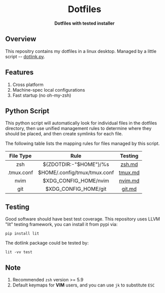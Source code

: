 <div align="center">
  <h1>Dotfiles</code></h1>

  <p>
    <strong>Dotfiles with tested installer</strong>
  </p>
</div>

## Overview

This repositry contains my dotfiles in a linux desktop. Managed by a
little script --
[dotlink.py](https://github.com/inclyc/dotfiles/blob/master/dotlink/dotlink.py).

## Features

1. Cross platform
2. Machine-spec local configurations
3. Fast startup (no oh-my-zsh)
## Python Script

This python script will automatically look for individual files in the
dotfiles directory, then use unified management rules to determine where
they should be placed, and then create symlinks for each file.

The following table lists the mapping rules for files managed by this script.

<div align="center">

| File Type | Rule| Testing |
| :-----:   | :--:| :--: | 
| zsh       | ${ZDOTDIR:-"$HOME"}/%s| [zsh.md](https://github.com/inclyc/dotfiles/blob/main/dotlink/test/zsh.md) |
| .tmux.conf | $HOME/.config/tmux/tmux.conf | [tmux.md](https://github.com/inclyc/dotfiles/blob/main/dotlink/test/tmux.md) |
| nvim | $XDG_CONFIG_HOME/nvim | [nvim.md](https://github.com/inclyc/dotfiles/blob/main/dotlink/test/nvim.md) |
| git | $XDG_CONFIG_HOME/git | [git.md](https://github.com/inclyc/dotfiles/blob/main/dotlink/test/git.md) |

</div>

## Testing

Good software should have best test coverage. This repository uses LLVM "lit" testing framework, you can install it from pypi via:

```
pip install lit
```

The dotlink package could be tested by:

```
lit -vv test
```

## Note

1. Recommended `zsh` version >= 5.9
2. Default keymaps for **VIM** users, and you can use `jk` to substitute `ESC`
